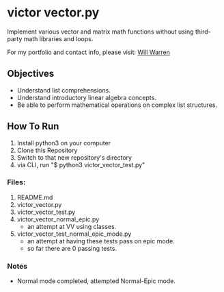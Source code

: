 # victor vector.py

Implement various vector and matrix math functions without using third-party math libraries and loops.

For my portfolio and contact info, please visit: [Will Warren](https://willwile4.github.io)

## Objectives
* Understand list comprehensions.
* Understand introductory linear algebra concepts.
* Be able to perform mathematical operations on complex list structures.

## How To Run
1. Install python3 on your computer
2. Clone this Repository
3. Switch to that new repository's directory
4. via CLI, run "$ python3 victor_vector_test.py"

### Files:
1. README.md
2. victor_vector.py
3. victor_vector_test.py
4. victor_vector_normal_epic.py
    - an attempt at VV using classes.
5. victor_vector_test_normal_epic_mode.py
    - an attempt at having these tests pass on epic mode.
    - so far there are 0 passing tests.

### Notes
- Normal mode completed, attempted Normal-Epic mode.
